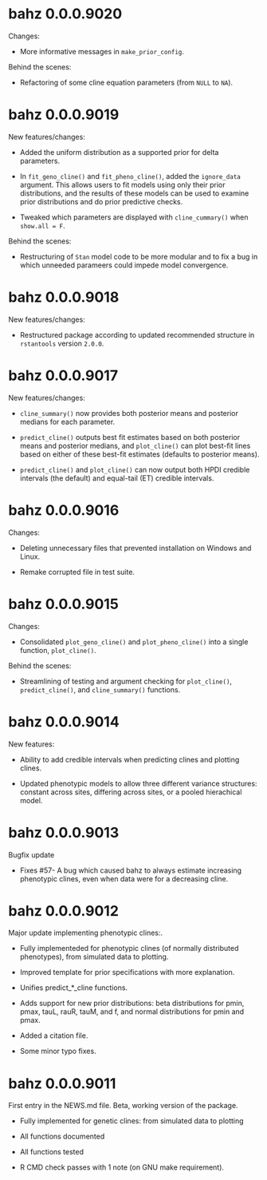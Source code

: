 # bahz 0.0.0.9020

Changes:

* More informative messages in `make_prior_config`.

Behind the scenes:

* Refactoring of some cline equation parameters (from `NULL` to `NA`). 

# bahz 0.0.0.9019

New features/changes:

* Added the uniform distribution as a supported prior for delta parameters. 

* In `fit_geno_cline()` and `fit_pheno_cline()`, added the `ignore_data` argument. This allows users to fit models using only their prior distributions, and the results of these models can be used to examine prior distributions and do prior predictive checks.

* Tweaked which parameters are displayed with `cline_cummary()` when `show.all = F`. 

Behind the scenes:

* Restructuring of `Stan` model code to be more modular and to fix a bug in which unneeded parameers could impede model convergence.

# bahz 0.0.0.9018

New features/changes:

* Restructured package according to updated recommended structure in `rstantools` version `2.0.0`.


# bahz 0.0.0.9017

New features/changes:

* `cline_summary()` now provides both posterior means and posterior medians for each parameter.

* `predict_cline()` outputs best fit estimates based on both posterior means and posterior medians, and `plot_cline()` can plot best-fit lines based on either of these best-fit estimates (defaults to posterior means).

* `predict_cline()` and `plot_cline()` can now output both HPDI credible intervals (the default) and equal-tail (ET) credible intervals.

# bahz 0.0.0.9016

Changes:

* Deleting unnecessary files that prevented installation on Windows and Linux.

* Remake corrupted file in test suite.

# bahz 0.0.0.9015

Changes:

* Consolidated `plot_geno_cline()` and `plot_pheno_cline()` into a single function, `plot_cline()`.

Behind the scenes:

* Streamlining of testing and argument checking for `plot_cline()`, `predict_cline()`, and `cline_summary()` functions. 

# bahz 0.0.0.9014

New features:

* Ability to add credible intervals when predicting clines and plotting clines.

* Updated phenotypic models to allow three different variance structures: constant across sites, differing across sites, or a pooled hierachical model. 


# bahz 0.0.0.9013

Bugfix update

* Fixes #57- A bug which caused bahz to always estimate increasing phenotypic clines, even when data were for a decreasing cline.

# bahz 0.0.0.9012

Major update implementing phenotypic clines:.

* Fully implementeded for phenotypic clines (of normally distributed phenotypes), from simulated data to plotting. 

* Improved template for prior specifications with more explanation.

* Unifies predict_*_cline functions.

* Adds support for new prior distributions: beta distributions for pmin, pmax, tauL, rauR, tauM, and f, and normal distributions for pmin and pmax. 

* Added a citation file.

* Some minor typo fixes. 

# bahz 0.0.0.9011

First entry in the NEWS.md file. Beta, working version of the package. 

* Fully implemented for genetic clines: from simulated data to plotting

* All functions documented

* All functions tested

* R CMD check passes with 1 note (on GNU make requirement). 

